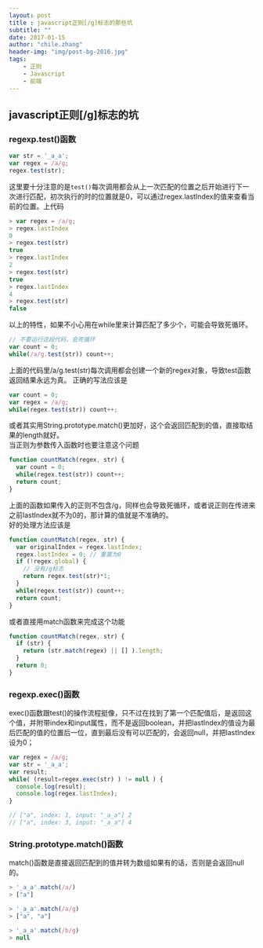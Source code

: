 ```yaml
---
layout: post
title : javascript正则[/g]标志的那些坑
subtitle: ""
date: 2017-01-15
author: "chile.zhang"
header-img: "img/post-bg-2016.jpg"
tags:
    - 正则
    - Javascript
    - 前端
---
```



## javascript正则[/g]标志的坑

### regexp.test()函数

```javascript  
var str = '_a_a';
var regex = /a/g;
regex.test(str);
```  

这里要十分注意的是`test()`每次调用都会从上一次匹配的位置之后开始进行下一次进行匹配，初次执行的时的位置就是0，可以通过regex.lastIndex的值来查看当前的位置。上代码  

```javascript  
> var regex = /a/g;
> regex.lastIndex
0
> regex.test(str)
true
> regex.lastIndex
2
> regex.test(str)
true
> regex.lastIndex
4
> regex.test(str)
false
```

以上的特性，如果不小心用在while里来计算匹配了多少个，可能会导致死循环。
```javascript  
// 不要运行这段代码，会死循环
var count = 0;
while(/a/g.test(str)) count++;
```

上面的代码里/a/g.test(str)每次调用都会创建一个新的regex对象，导致test函数返回结果永远为真。
正确的写法应该是  
```javascript  
var count = 0;
var regex = /a/g;
while(regex.test(str)) count++;
```
或者其实用String.prototype.match()更加好，这个会返回匹配到的值，直接取结果的length就好。  
当正则为参数传入函数时也要注意这个问题  
```javascript   
function countMatch(regex, str) {
  var count = 0;
  while(regex.test(str)) count++;
  return count;
}
```
上面的函数如果传入的正则不包含/g，同样也会导致死循环，或者说正则在传进来之前lastIndex就不为0的，那计算的值就是不准确的。  
好的处理方法应该是  
```javascript  
function countMatch(regex, str) {
  var originalIndex = regex.lastIndex;
  regex.lastIndex = 0; // 重置为0
  if (!regex.global) {
    // 没有/g标志
    return regex.test(str)*1;
  }
  while(regex.test(str)) count++;
  return count; 
}
```
或者直接用match函数来完成这个功能  
```javascript
function countMatch(regex, str) {
  if (str) {
    return (str.match(regex) || [] ).length;
  }
  return 0;
}
```

### regexp.exec()函数

exec()函数跟test()的操作流程挺像，只不过在找到了第一个匹配值后，是返回这个值，并附带index和input属性，而不是返回boolean，并把lastIndex的值设为最后匹配的值的位置后一位，直到最后没有可以匹配的，会返回null，并把lastIndex设为0；  
```javascript  
var regex = /a/g;
var str = '_a_a';
var result;
while( (result=regex.exec(str) ) != null ) {
  console.log(result);
  console.log(regex.lastIndex);
}

// ["a", index: 1, input: "_a_a"] 2
// ["a", index: 3, input: "_a_a"] 4
```

### String.prototype.match()函数
match()函数是直接返回匹配到的值并转为数组如果有的话，否则是会返回null的。  
```javascript
> '_a_a'.match(/a/)
> ["a"]

> '_a_a'.match(/a/g)
> ["a", "a"]

> '_a_a'.match(/b/g)
> null

```
